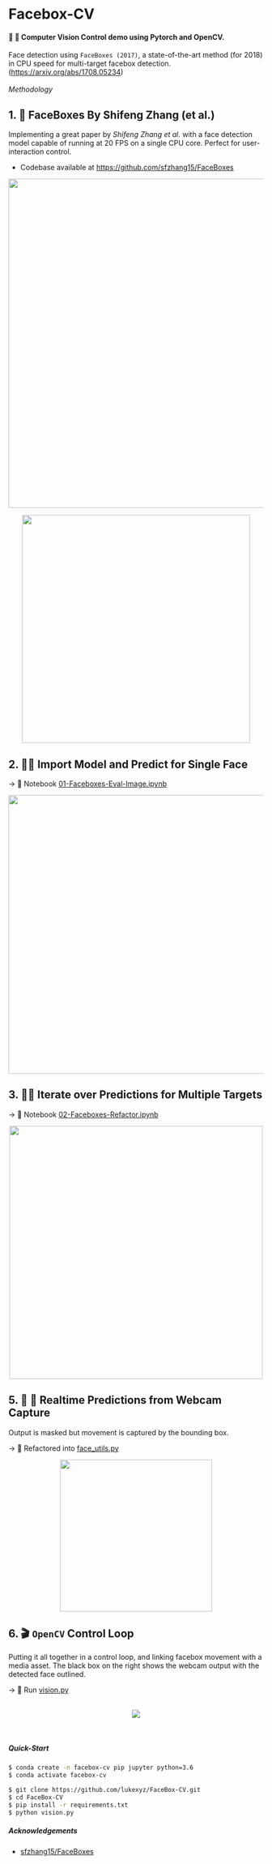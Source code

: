 # Facebox-CV

#### :movie_camera: :radio_button: Computer Vision Control demo using Pytorch and OpenCV.  

Face detection using `FaceBoxes (2017)`, a state-of-the-art method (for 2018) in CPU speed for multi-target facebox detection.   (https://arxiv.org/abs/1708.05234)
<br/>  
_Methodology_

## 1. :page_with_curl: FaceBoxes By Shifeng Zhang (et al.)
Implementing a great paper by _Shifeng Zhang et al._ with a face detection model capable of running at 20 FPS on a single CPU core. Perfect for user-interaction control.

* Codebase available at https://github.com/sfzhang15/FaceBoxes  

<p align="center">
  <img src="https://github.com/lukexyz/FaceBox-CV/blob/master/images/faceboxes-arxiv.PNG?raw=true" width="650">
</p>

<p align="center">
  <img src="https://github.com/lukexyz/FaceBox-CV/blob/master/images/faceboxes-paper.PNG?raw=true" width="450">
</p>


## 2. :female_detective: **Import Model and Predict for Single Face**  

  → :notebook_with_decorative_cover: Notebook [01-Faceboxes-Eval-Image.ipynb](notebooks/01-Faceboxes-Eval-Image.ipynb)  

<p align="center">
  <img src="https://github.com/lukexyz/FaceBox-CV/blob/master/images/plot_facebox.PNG?raw=true" width="550">
</p>

## 3. :male_detective: **Iterate over Predictions for Multiple Targets**  

  → :notebook_with_decorative_cover: Notebook [02-Faceboxes-Refactor.ipynb](notebooks/02-Faceboxes-Refactor.ipynb)  

<p align="center">
  <img src="https://github.com/lukexyz/FaceBox-CV/blob/master/images/many_faceboxes.PNG?raw=true" width="500">
</p>

## 5. :movie_camera: :red_circle: **Realtime Predictions from Webcam Capture** 

Output is masked but movement is captured by the bounding box. 

  → :bookmark_tabs: Refactored into [face_utils.py](face_utils.py)  


<p align="center">
  <img src="https://github.com/lukexyz/FaceBox-CV/blob/master/images/face-tracker.gif?raw=true" width="300">
</p>

## 6. :clapper: **`OpenCV` Control Loop**  

Putting it all together in a control loop, and linking facebox movement with a media asset. The black box on the right shows the webcam output with the detected face outlined. 

  →  :bookmark_tabs: Run [vision.py](vision.py)  
<br/>

<p align="center">
  <img src="https://github.com/lukexyz/FaceBox-CV/blob/master/images/facebox17.gif?raw=true">
</p>
<br/>

##### Quick-Start
```sh
$ conda create -n facebox-cv pip jupyter python=3.6
$ conda activate facebox-cv
```  

```sh
$ git clone https://github.com/lukexyz/FaceBox-CV.git
$ cd FaceBox-CV
$ pip install -r requirements.txt
$ python vision.py
```  

##### Acknowledgements
* [sfzhang15/FaceBoxes](https://github.com/sfzhang15/FaceBoxes)

